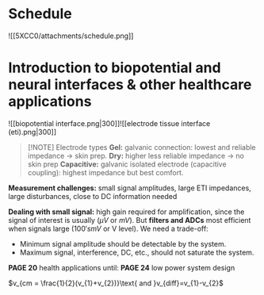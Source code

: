 # Schedule
![[5XCC0/attachments/schedule.png]]
# Introduction to biopotential and neural interfaces & other healthcare applications
![[biopotential interface.png|300]]![[electrode tissue interface (eti).png|300]]

>[!NOTE] Electrode types
>**Gel:** galvanic connection: lowest and reliable impedance -> skin prep.
>**Dry:** higher less reliable impedance -> no skin prep
>**Capacitive:** galvanic isolated electrode (capacitive coupling): highest impedance but best comfort.

**Measurement challenges:** small signal amplitudes, large ETI impedances, large disturbances, close to DC information needed

**Dealing with small signal:** high gain required for amplification, since the signal of interest is usually ($\mu V\text{ or }mV$). But **filters and ADCs** most efficient when signals large ($100's mV\text{ or V level}$). We need a trade-off:
- Minimum signal amplitude should be detectable by the system.
- Maximum signal, interference, DC, etc., should not saturate the system.

**PAGE 20** health applications
until: **PAGE 24** low power system design

$v_{cm = \frac{1}{2}(v_{1}+v_{2})}\text{ and }v_{diff}=v_{1}-v_{2}$
